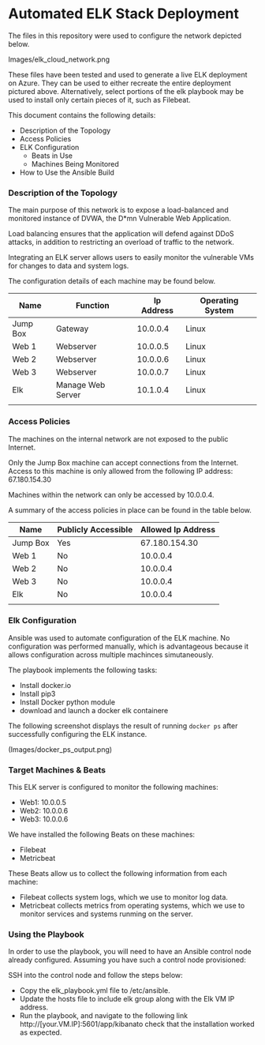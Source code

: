 # Automated ELK Stack Deployment

The files in this repository were used to configure the network depicted below.

Images/elk_cloud_network.png

These files have been tested and used to generate a live ELK deployment on Azure. They can be used to either recreate the entire deployment pictured above. Alternatively, select portions of the elk playbook may be used to install only certain pieces of it, such as Filebeat.


This document contains the following details:
- Description of the Topology
- Access Policies
- ELK Configuration
  - Beats in Use
  - Machines Being Monitored
- How to Use the Ansible Build


### Description of the Topology

The main purpose of this network is to expose a load-balanced and monitored instance of DVWA, the D*mn Vulnerable Web Application.

Load balancing ensures that the application will defend against DDoS attacks, in addition to restricting an overload of traffic to the network.

Integrating an ELK server allows users to easily monitor the vulnerable VMs for changes to data and system logs.

The configuration details of each machine may be found below.

| Name     | Function          | Ip Address | Operating System |
|----------|-------------------|------------|------------------|
| Jump Box | Gateway           | 10.0.0.4   | Linux            |
| Web 1    | Webserver         | 10.0.0.5   | Linux            |
| Web 2    | Webserver         | 10.0.0.6   | Linux            |
| Web 3    | Webserver         | 10.0.0.7   | Linux            |
| Elk      | Manage Web Server | 10.1.0.4   | Linux            |
|          |                   |            |                  |

### Access Policies

The machines on the internal network are not exposed to the public Internet. 

Only the Jump Box machine can accept connections from the Internet. Access to this machine is only allowed from the following IP address: 67.180.154.30

Machines within the network can only be accessed by 10.0.0.4.

A summary of the access policies in place can be found in the table below.

| Name     | Publicly Accessible | Allowed Ip Address |
|----------|---------------------|--------------------|
| Jump Box | Yes                 | 67.180.154.30      |
| Web 1    | No                  | 10.0.0.4           |
| Web 2    | No                  | 10.0.0.4           |
| Web 3    | No                  | 10.0.0.4           |
| Elk      | No                  | 10.0.0.4           |
|          |                     |                    |

### Elk Configuration

Ansible was used to automate configuration of the ELK machine. No configuration was performed manually, which is advantageous because it allows configuration across multiple machinces simutaneously.

The playbook implements the following tasks:
- Install docker.io
- Install pip3
- Install Docker python module
- download and launch a docker elk containere

The following screenshot displays the result of running `docker ps` after successfully configuring the ELK instance.

(Images/docker_ps_output.png)

### Target Machines & Beats
This ELK server is configured to monitor the following machines:
-  Web1: 10.0.0.5 
-  Web2: 10.0.0.6
-  Web3: 10.0.0.6

We have installed the following Beats on these machines:
- Filebeat
- Metricbeat


These Beats allow us to collect the following information from each machine:
- Filebeat collects system logs, which we use to monitor log data.
- Metricbeat collects metrics from operating systems, which we use to monitor services and systems runming on the server. 

### Using the Playbook
In order to use the playbook, you will need to have an Ansible control node already configured. Assuming you have such a control node provisioned: 

SSH into the control node and follow the steps below:
- Copy the elk_playbook.yml file to /etc/ansible.
- Update the hosts file to include elk group along with the Elk VM IP address. 
- Run the playbook, and navigate to the following link http://[your.VM.IP]:5601/app/kibanato check that the installation worked as expected.
